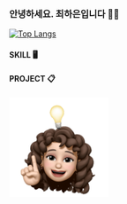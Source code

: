 ### 안녕하세요. 최하은입니다 🙌🏻 

[![Top Langs](https://github-readme-stats.vercel.app/api/top-langs/?username=anuraghazra)](https://github.com/cuihaen/github-readme-stats)

#### SKILL 🖥️

#### PROJECT 📋



<img src="/image/main.png" width="180">
